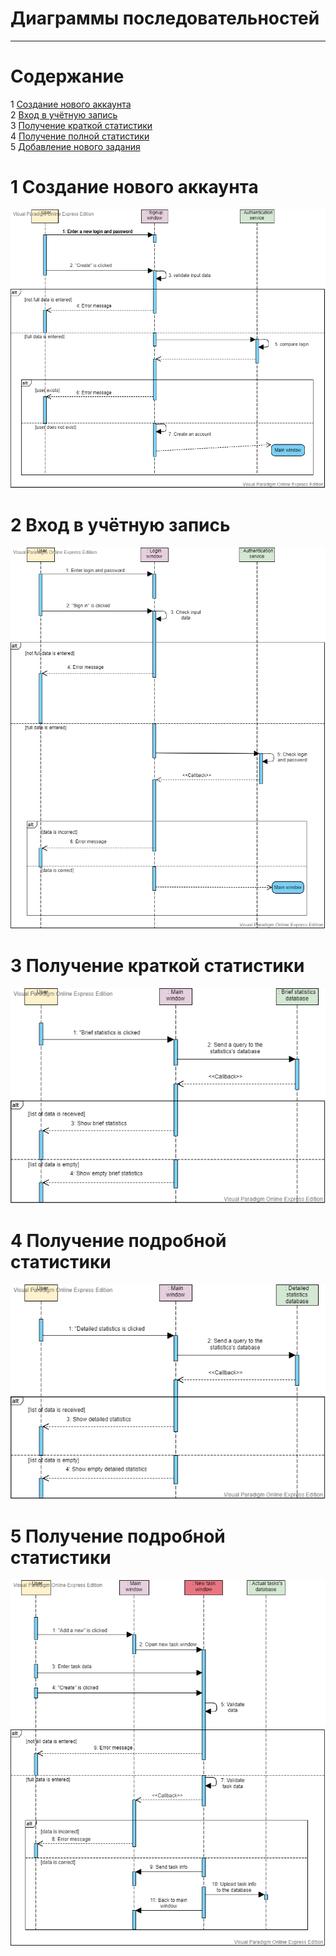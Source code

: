 # Диаграммы последовательностей
---

# Содержание
1 [Создание нового аккаунта](#create_new_account)  
2 [Вход в учётную запись](#login)  
3 [Получение краткой статистики](#get_brief_statistics)  
4 [Получение полной статистики](#get_detailed_statistics)  
5 [Добавление нового задания](#create_new_task)

<a name="create_new_account"/>

# 1 Создание нового аккаунта
![Зарегистрироваться](../../../Illustrations/PNG/Sequence/CreateAnAccountSequence.vpd.png)

<a name="login"/>

# 2 Вход в учётную запись
![Войти в учётную записть](../../../Illustrations/PNG/Sequence/LoginSequence.vpd.png)

<a name="get_brief_statistics"/>

# 3 Получение краткой статистики
![Добавить адрес интернет-ресурса](../../../Illustrations/PNG/Sequence/BriefStatisticsSequence.vpd.png)

<a name="get_detailed_statistics"/>

# 4 Получение подробной статистики
![Добавить адрес интернет-ресурса](../../../Illustrations/PNG/Sequence/DetailedStatisticsSequence.vpd.png)

<a name="create_new_task"/>

# 5 Получение подробной статистики
![Добавить адрес интернет-ресурса](../../../Illustrations/PNG/Sequence/CreateANewTaskSequence.vpd.png)
